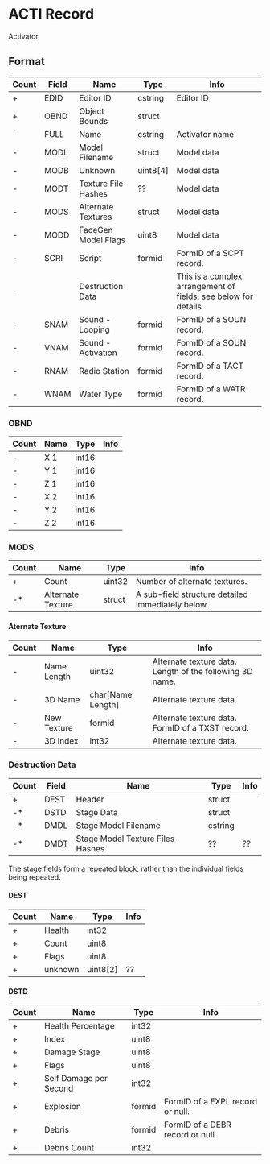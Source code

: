 ACTI Record
===========

Activator

## Format

Count | Field | Name | Type | Info
------|-------|------|------|-----
+ | EDID | Editor ID | cstring | Editor ID
+ | OBND | Object Bounds | struct |
- | FULL | Name | cstring | Activator name
- | MODL | Model Filename | struct | Model data
- | MODB | Unknown | uint8[4] | Model data
- | MODT | Texture File Hashes | ?? | Model data
- | MODS | Alternate Textures | struct | Model data
- | MODD | FaceGen Model Flags | uint8 | Model data 
- | SCRI | Script | formid | FormID of a SCPT record.
- | | Destruction Data | | This is a complex arrangement of fields, see below for details
- | SNAM | Sound - Looping | formid | FormID of a SOUN record.
- | VNAM | Sound - Activation | formid | FormID of a SOUN record.
- | RNAM | Radio Station | formid | FormID of a TACT record.
- | WNAM | Water Type | formid | FormID of a WATR record.

### OBND

Count | Name | Type | Info
------|------|------|-----
- | X 1 | int16 |
- | Y 1 | int16 |
- | Z 1 | int16 |
- | X 2 | int16 |
- | Y 2 | int16 |
- | Z 2 | int16 |

### MODS

Count | Name | Type | Info
------|------|------|-----
+ | Count | uint32 | Number of alternate textures.
-* | Alternate Texture | struct | A sub-field structure detailed immediately below.

#### Aternate Texture

Count | Name | Type | Info
------|------|------|-----
- | Name Length | uint32 | Alternate texture data. Length of the following 3D name.
- | 3D Name | char[Name Length] | Alternate texture data. 
- | New Texture | formid | Alternate texture data. FormID of a TXST record.
- | 3D Index | int32 | Alternate texture data. 

### Destruction Data


Count | Field | Name | Type | Info
------|-------|------|------|-----
+ | DEST | Header | struct | 
-* | DSTD | Stage Data | struct | 
-* | DMDL | Stage Model Filename | cstring |
-* | DMDT | Stage Model Texture Files Hashes | ?? | ??

The stage fields form a repeated block, rather than the individual fields being repeated.

#### DEST

Count | Name | Type | Info
------|------|------|-----
+ | Health | int32 |
+ | Count | uint8 |
+ | Flags | uint8 |
+ | unknown | uint8[2] | ??

#### DSTD

Count | Name | Type | Info
------|------|------|-----
+ | Health Percentage | int32 | 
+ | Index | uint8 |
+ | Damage Stage | uint8 |
+ | Flags | uint8 |
+ | Self Damage per Second | int32 |
+ | Explosion | formid | FormID of a EXPL record or null.
+ | Debris | formid | FormID of a DEBR record or null.
+ | Debris Count | int32 | 

